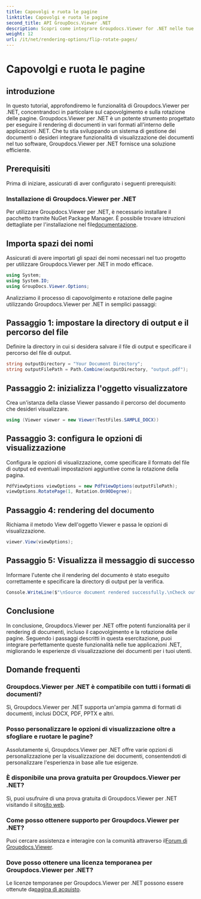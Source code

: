 ```yaml
---
title: Capovolgi e ruota le pagine
linktitle: Capovolgi e ruota le pagine
second_title: API GroupDocs.Viewer .NET
description: Scopri come integrare Groupdocs.Viewer for .NET nelle tue applicazioni per il rendering, il capovolgimento e la rotazione dei documenti senza interruzioni.
weight: 12
url: /it/net/rendering-options/flip-rotate-pages/
---
```


# Capovolgi e ruota le pagine

## introduzione
In questo tutorial, approfondiremo le funzionalità di Groupdocs.Viewer per .NET, concentrandoci in particolare sul capovolgimento e sulla rotazione delle pagine. Groupdocs.Viewer per .NET è un potente strumento progettato per eseguire il rendering di documenti in vari formati all'interno delle applicazioni .NET. Che tu stia sviluppando un sistema di gestione dei documenti o desideri integrare funzionalità di visualizzazione dei documenti nel tuo software, Groupdocs.Viewer per .NET fornisce una soluzione efficiente.
## Prerequisiti
Prima di iniziare, assicurati di aver configurato i seguenti prerequisiti:
### Installazione di Groupdocs.Viewer per .NET
 Per utilizzare Groupdocs.Viewer per .NET, è necessario installare il pacchetto tramite NuGet Package Manager. È possibile trovare istruzioni dettagliate per l'installazione nel file[documentazione](https://tutorials.groupdocs.com/viewer/net/).

## Importa spazi dei nomi
Assicurati di avere importati gli spazi dei nomi necessari nel tuo progetto per utilizzare Groupdocs.Viewer per .NET in modo efficace.
```csharp
using System;
using System.IO;
using GroupDocs.Viewer.Options;
```

Analizziamo il processo di capovolgimento e rotazione delle pagine utilizzando Groupdocs.Viewer per .NET in semplici passaggi:
## Passaggio 1: impostare la directory di output e il percorso del file
Definire la directory in cui si desidera salvare il file di output e specificare il percorso del file di output.
```csharp
string outputDirectory = "Your Document Directory";
string outputFilePath = Path.Combine(outputDirectory, "output.pdf");
```
## Passaggio 2: inizializza l'oggetto visualizzatore
Crea un'istanza della classe Viewer passando il percorso del documento che desideri visualizzare.
```csharp
using (Viewer viewer = new Viewer(TestFiles.SAMPLE_DOCX))
```
## Passaggio 3: configura le opzioni di visualizzazione
Configura le opzioni di visualizzazione, come specificare il formato del file di output ed eventuali impostazioni aggiuntive come la rotazione della pagina.
```csharp
PdfViewOptions viewOptions = new PdfViewOptions(outputFilePath);
viewOptions.RotatePage(1, Rotation.On90Degree);
```
## Passaggio 4: rendering del documento
Richiama il metodo View dell'oggetto Viewer e passa le opzioni di visualizzazione.
```csharp
viewer.View(viewOptions);
```
## Passaggio 5: Visualizza il messaggio di successo
Informare l'utente che il rendering del documento è stato eseguito correttamente e specificare la directory di output per la verifica.
```csharp
Console.WriteLine($"\nSource document rendered successfully.\nCheck output in {outputDirectory}.");
```

## Conclusione
In conclusione, Groupdocs.Viewer per .NET offre potenti funzionalità per il rendering di documenti, incluso il capovolgimento e la rotazione delle pagine. Seguendo i passaggi descritti in questa esercitazione, puoi integrare perfettamente queste funzionalità nelle tue applicazioni .NET, migliorando le esperienze di visualizzazione dei documenti per i tuoi utenti.
## Domande frequenti
### Groupdocs.Viewer per .NET è compatibile con tutti i formati di documenti?
Sì, Groupdocs.Viewer per .NET supporta un'ampia gamma di formati di documenti, inclusi DOCX, PDF, PPTX e altri.
### Posso personalizzare le opzioni di visualizzazione oltre a sfogliare e ruotare le pagine?
Assolutamente sì, Groupdocs.Viewer per .NET offre varie opzioni di personalizzazione per la visualizzazione dei documenti, consentendoti di personalizzare l'esperienza in base alle tue esigenze.
### È disponibile una prova gratuita per Groupdocs.Viewer per .NET?
 Sì, puoi usufruire di una prova gratuita di Groupdocs.Viewer per .NET visitando il sito[sito web](https://releases.groupdocs.com/).
### Come posso ottenere supporto per Groupdocs.Viewer per .NET?
 Puoi cercare assistenza e interagire con la comunità attraverso il[Forum di Groupdocs.Viewer](https://forum.groupdocs.com/c/viewer/9).
### Dove posso ottenere una licenza temporanea per Groupdocs.Viewer per .NET?
 Le licenze temporanee per Groupdocs.Viewer per .NET possono essere ottenute da[pagina di acquisto](https://purchase.groupdocs.com/temporary-license/).